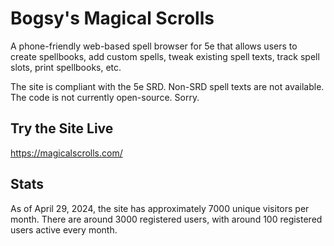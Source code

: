 # Bogsy's Magical Scrolls
A phone-friendly web-based spell browser for 5e that allows users to create spellbooks, add custom spells, tweak existing spell texts, track spell slots, print spellbooks, etc. 

The site is compliant with the 5e SRD. Non-SRD spell texts are not available. The code is not currently open-source. Sorry.

## Try the Site Live
https://magicalscrolls.com/

## Stats
As of April 29, 2024, the site has approximately 7000 unique visitors per month. There are around 3000 registered users, with around 100 registered users active every month.
